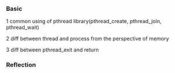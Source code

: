 ### Basic

1 common using of pthread library(pthread_create, pthread_join, pthread_wait)

2 diff between thread and process from the perspective of memory

3 diff between pthread_exit and return


### Reflection



